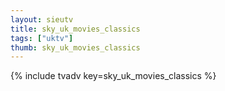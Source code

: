 ```yaml
--- 
layout: sieutv
title: sky_uk_movies_classics
tags: ["uktv"]
thumb: sky_uk_movies_classics
---
```

{% include tvadv key=sky_uk_movies_classics %}
